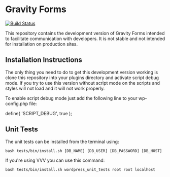 Gravity Forms
==============================

[![Build Status](https://travis-ci.com/gravityforms/gravityforms.svg?token=dWdigWFPjUjwVzDjbyxv&branch=master)](https://travis-ci.com/gravityforms/gravityforms)

This repository contains the development version of Gravity Forms intended to facilitate communication with developers. It is not stable and not intended for installation on production sites.

## Installation Instructions
The only thing you need to do to get this development version working is clone this repository into your plugins directory and activate script debug mode. If you try to use this version without script mode on the scripts and styles will not load and it will not work properly.

To enable script debug mode just add the following line to your wp-config.php file:

define( 'SCRIPT_DEBUG', true );


## Unit Tests

The unit tests can be installed from the terminal using:

    bash tests/bin/install.sh [DB_NAME] [DB_USER] [DB_PASSWORD] [DB_HOST]


If you're using VVV you can use this command:

	bash tests/bin/install.sh wordpress_unit_tests root root localhost

